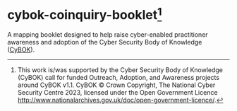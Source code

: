 # cybok-coinquiry-booklet[^1]

A mapping booklet designed to help raise cyber-enabled practitioner awareness and adoption of the Cyber Security Body of Knowledge ([CyBOK](https://www.cybok.org/)).

[^1]: This work is/was supported by the Cyber Security Body of Knowledge (CyBOK) call for funded Outreach, Adoption, and Awareness projects around CyBOK v1.1. CyBOK © Crown Copyright, The National Cyber Security Centre 2023, licensed under the Open Government Licence http://www.nationalarchives.gov.uk/doc/open-government-licence/.

